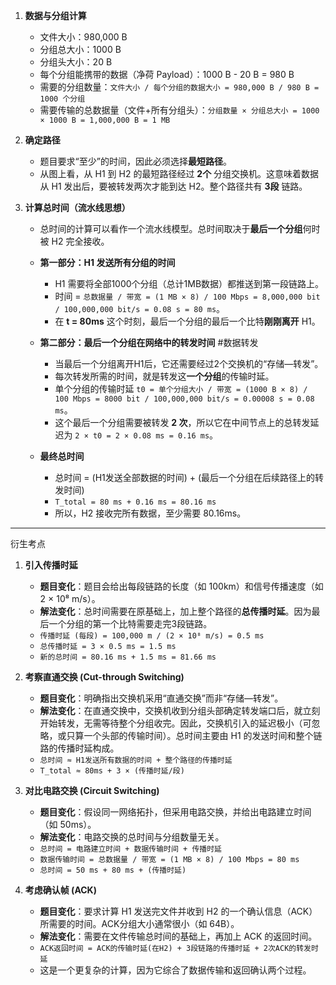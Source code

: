 1.  **数据与分组计算**
    *   文件大小：980,000 B
    *   分组总大小：1000 B
    *   分组头大小：20 B
    *   每个分组能携带的数据（净荷 Payload）：1000 B - 20 B = 980 B
    *   需要的分组数量：`文件大小 / 每个分组的数据大小 = 980,000 B / 980 B = 1000 个分组`
    *   需要传输的总数据量（文件+所有分组头）：`分组数量 × 分组总大小 = 1000 × 1000 B = 1,000,000 B = 1 MB`

2.  **确定路径**
    *   题目要求“至少”的时间，因此必须选择**最短路径**。
    *   从图上看，从 H1 到 H2 的最短路径经过 **2个** 分组交换机。这意味着数据从 H1 发出后，要被转发两次才能到达 H2。整个路径共有 **3段** 链路。

3.  **计算总时间（流水线思想）**
    *   总时间的计算可以看作一个流水线模型。总时间取决于**最后一个分组**何时被 H2 完全接收。
    *   **第一部分：H1 发送所有分组的时间**
        *   H1 需要将全部1000个分组（总计1MB数据）都推送到第一段链路上。
        *   时间 = `总数据量 / 带宽 = (1 MB × 8) / 100 Mbps = 8,000,000 bit / 100,000,000 bit/s = 0.08 s = 80 ms`。
        *   在 **t = 80ms** 这个时刻，最后一个分组的最后一个比特**刚刚离开** H1。

    *   **第二部分：最后一个分组在网络中的转发时间** #数据转发 
        *   当最后一个分组离开H1后，它还需要经过2个交换机的“存储—转发”。
        *   每次转发所需的时间，就是转发这**一个分组**的传输时延。
        *   单个分组的传输时延 `t0 = 单个分组大小 / 带宽 = (1000 B × 8) / 100 Mbps = 8000 bit / 100,000,000 bit/s = 0.00008 s = 0.08 ms`。
        *   这个最后一个分组需要被转发 **2 次**，所以它在中间节点上的总转发延迟为 `2 × t0 = 2 × 0.08 ms = 0.16 ms`。

    *   **最终总时间**
        *   总时间 = (H1发送全部数据的时间) + (最后一个分组在后续路径上的转发时间)
        *   `T_total = 80 ms + 0.16 ms = 80.16 ms`
        *   所以，H2 接收完所有数据，至少需要 80.16ms。
---
衍生考点
1.  **引入传播时延**
    *   **题目变化**：题目会给出每段链路的长度（如 100km）和信号传播速度（如 2 × 10⁸ m/s）。
    *   **解法变化**：总时间需要在原基础上，加上整个路径的**总传播时延**。因为最后一个分组的第一个比特需要走完3段链路。
    *   `传播时延 (每段) = 100,000 m / (2 × 10⁸ m/s) = 0.5 ms`
    *   `总传播时延 = 3 × 0.5 ms = 1.5 ms`
    *   `新的总时间 = 80.16 ms + 1.5 ms = 81.66 ms`


2.  **考察直通交换 (Cut-through Switching)**
    *   **题目变化**：明确指出交换机采用“直通交换”而非“存储—转发”。
    *   **解法变化**：在直通交换中，交换机收到分组头部确定转发端口后，就立刻开始转发，无需等待整个分组收完。因此，交换机引入的延迟极小（可忽略，或只算一个头部的传输时间）。总时间主要由 H1 的发送时间和整个链路的传播时延构成。
    *   `总时间 ≈ H1发送所有数据的时间 + 整个路径的传播时延`
    *   `T_total ≈ 80ms + 3 × (传播时延/段)`

3.  **对比电路交换 (Circuit Switching)**
    *   **题目变化**：假设同一网络拓扑，但采用电路交换，并给出电路建立时间（如 50ms）。
    *   **解法变化**：电路交换的总时间与分组数量无关。
    *   `总时间 = 电路建立时间 + 数据传输时间 + 传播时延`
    *   `数据传输时间 = 总数据量 / 带宽 = (1 MB × 8) / 100 Mbps = 80 ms`
    *   `总时间 = 50 ms + 80 ms + (传播时延)`

4.  **考虑确认帧 (ACK)**
    *   **题目变化**：要求计算 H1 发送完文件并收到 H2 的一个确认信息（ACK）所需要的时间。ACK分组大小通常很小（如 64B）。
    *   **解法变化**：需要在文件传输总时间的基础上，再加上 ACK 的返回时间。
    *   `ACK返回时间 = ACK的传输时延(在H2) + 3段链路的传播时延 + 2次ACK的转发时延`
    *   这是一个更复杂的计算，因为它综合了数据传输和返回确认两个过程。
